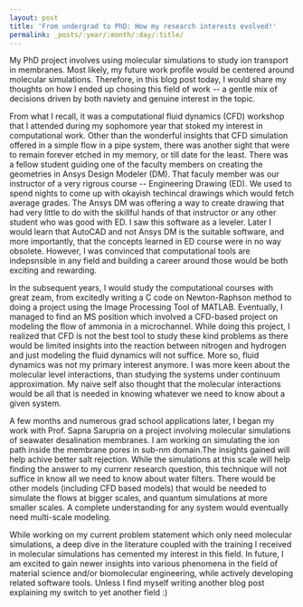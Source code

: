 ```yaml
---
layout: post
title: 'From undergrad to PhD: How my research interests evolved!'
permalink: _posts/:year/:month/:day/:title/
---
```


My PhD project involves using molecular simulations to study ion transport in membranes. Most likely, my future work profile would be centered around molecular simulations. Therefore, in this blog post today, I would share my thoughts on how I ended up chosing this field of work -- a gentle mix of decisions driven by both naviety and genuine interest in the topic.

From what I recall, it was a computational fluid dynamics (CFD) workshop that I attended during my sophomore year that stoked my interest in computational work. Other than the wonderful insights that CFD simulation offered in a simple flow in a pipe system, there was another sight that were to remain forever etched in my memory, or till date for the least. There was a fellow student guiding one of the faculty members on creating the geometries in Ansys Design Modeler (DM). That faculy member was our instructor of a very rigrous course -- Engineering Drawing (ED). We used to spend nights to come up with okayish techincal drawings which would fetch average grades. The Ansys DM was offering a way to create drawing that had very little to do with the skillful hands of that instructor or any other student who was good with ED. I saw this software as a leveler. Later I would learn that AutoCAD and not Ansys DM is the suitable software, and more importantly, that the concepts learned in ED course were in no way obsolete. However, I was convinced that computational tools are indepsnsible in any field and building a career around those would be both exciting and rewarding.

In the subsequent years, I would study the computational courses with great zeam, from excitedly writing a C code on Newton-Raphson method to doing a project using the Image Processing Tool of MATLAB. Eventually, I managed to find an MS position which involved a CFD-based project on modeling the flow of ammonia in a microchannel. While doing this project, I realized that CFD is not the best tool to study these kind problems as there would be limited insights into the reaction between nitrogen and hydrogen and just modeling the fluid dynamics will not suffice. More so, fluid dynamics was not my primary interest anymore. I was more keen about the molecular level interactions, than studying the systems under continuum approximation. My naive self also thought that the molecular interactions would be all that is needed in knowing whatever we need to know about a given system. 

A few months and numerous grad school applications later, I began my work with Prof. Sapna Sarupria on a project involving molecular simulations of seawater desalination membranes. I am working on simulating the ion path inside the membrane pores in sub-nm domain.The insights gained will help achive better salt rejection. While the simulations at this scale will help finding the answer to my currenr research question, this technique will not suffice in know all we need to know about water filters. There would be other models (including CFD based models) that would be needed to simulate the flows at bigger scales, and quantum simulations at more smaller scales. A complete understanding for any system would eventually need multi-scale modeling. 

While working on my current problem statement which only need molecular simulations, a deep dive in the literature coupled with the training I received in molecular simulations has cemented my interest in this field. In future, I am excited to gain newer insights into various phenomena in the field of material science and/or biomolecular engineering, while actively developing related software tools. Unless I find myself writing another blog post explaining my switch to yet another field :)  
    
